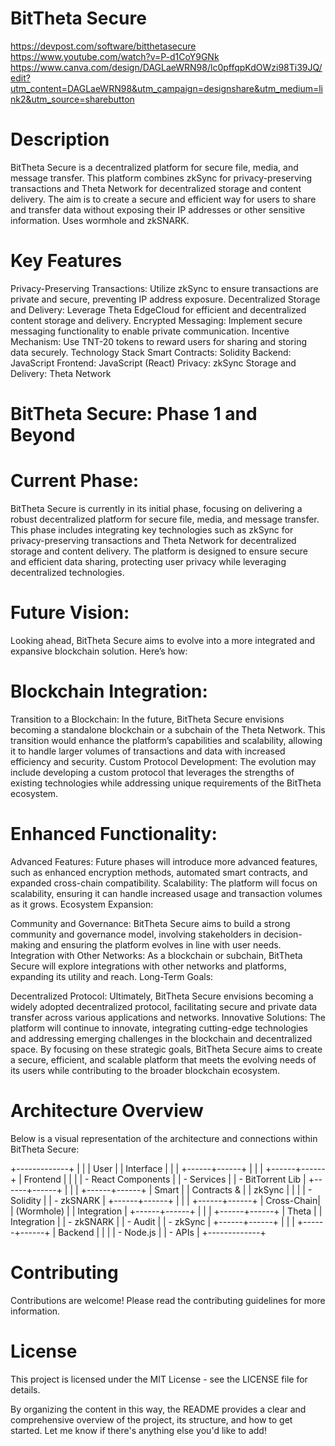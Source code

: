 
# BitTheta Secure
https://devpost.com/software/bitthetasecure
https://www.youtube.com/watch?v=P-d1CoY9GNk
https://www.canva.com/design/DAGLaeWRN98/lc0pffqpKdOWzi98Ti39JQ/edit?utm_content=DAGLaeWRN98&utm_campaign=designshare&utm_medium=link2&utm_source=sharebutton
# Description
BitTheta Secure is a decentralized platform for secure file, media, and message transfer. This platform combines zkSync for privacy-preserving transactions and Theta Network for decentralized storage and content delivery. The aim is to create a secure and efficient way for users to share and transfer data without exposing their IP addresses or other sensitive information. Uses wormhole and zkSNARK.

# Key Features
Privacy-Preserving Transactions: Utilize zkSync to ensure transactions are private and secure, preventing IP address exposure.
Decentralized Storage and Delivery: Leverage Theta EdgeCloud for efficient and decentralized content storage and delivery.
Encrypted Messaging: Implement secure messaging functionality to enable private communication.
Incentive Mechanism: Use TNT-20 tokens to reward users for sharing and storing data securely.
Technology Stack
Smart Contracts: Solidity
Backend: JavaScript
Frontend: JavaScript (React)
Privacy: zkSync
Storage and Delivery: Theta Network
# BitTheta Secure: Phase 1 and Beyond

# Current Phase:

BitTheta Secure is currently in its initial phase, focusing on delivering a robust decentralized platform for secure file, media, and message transfer. This phase includes integrating key technologies such as zkSync for privacy-preserving transactions and Theta Network for decentralized storage and content delivery. The platform is designed to ensure secure and efficient data sharing, protecting user privacy while leveraging decentralized technologies.

# Future Vision:

Looking ahead, BitTheta Secure aims to evolve into a more integrated and expansive blockchain solution. Here’s how:

# Blockchain Integration:

Transition to a Blockchain: In the future, BitTheta Secure envisions becoming a standalone blockchain or a subchain of the Theta Network. This transition would enhance the platform’s capabilities and scalability, allowing it to handle larger volumes of transactions and data with increased efficiency and security.
Custom Protocol Development: The evolution may include developing a custom protocol that leverages the strengths of existing technologies while addressing unique requirements of the BitTheta ecosystem.
# Enhanced Functionality:

 Advanced Features: Future phases will introduce more advanced features, such as enhanced encryption methods, automated smart contracts, and expanded cross-chain compatibility.
Scalability: The platform will focus on scalability, ensuring it can handle increased usage and transaction volumes as it grows.
Ecosystem Expansion:

Community and Governance: BitTheta Secure aims to build a strong community and governance model, involving stakeholders in decision-making and ensuring the platform evolves in line with user needs.
Integration with Other Networks: As a blockchain or subchain, BitTheta Secure will explore integrations with other networks and platforms, expanding its utility and reach.
Long-Term Goals:

Decentralized Protocol: Ultimately, BitTheta Secure envisions becoming a widely adopted decentralized protocol, facilitating secure and private data transfer across various applications and networks.
Innovative Solutions: The platform will continue to innovate, integrating cutting-edge technologies and addressing emerging challenges in the blockchain and decentralized space.
By focusing on these strategic goals, BitTheta Secure aims to create a secure, efficient, and scalable platform that meets the evolving needs of its users while contributing to the broader blockchain ecosystem.


# Architecture Overview
Below is a visual representation of the architecture and connections within BitTheta Secure:




+-------------+
|             |
|  User       |
|  Interface  |
|             |
+------+------+
       |
       |
       |
+------+------+
|  Frontend   |
|             |
|  - React Components       |
|  - Services               |
|  - BitTorrent Lib         |
+------+------+
       |
       |
       |
+------+------+
|   Smart      |
|  Contracts & |
|   zkSync     |
|             |
|  - Solidity |
|  - zkSNARK  |
+------+------+
       |
       |
       |
+------+------+
|   Cross-Chain|
|   (Wormhole) |
|  Integration |
+------+------+
       |
       |
       |
+------+------+
|    Theta     |
|  Integration |
|  - zkSNARK   |
|  - Audit     |
|  - zkSync    |
+------+------+
       |
       |
       |
+------+------+
|  Backend     |
|             |
|  - Node.js   |
|  - APIs      |
+-------------+





# Contributing
Contributions are welcome! Please read the contributing guidelines for more information.

# License
This project is licensed under the MIT License - see the LICENSE file for details.

By organizing the content in this way, the README provides a clear and comprehensive overview of the project, its structure, and how to get started. Let me know if there's anything else you'd like to add!
